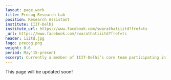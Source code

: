 ```yaml
---
layout: page_work
title: Precog Research Lab
position: Research Assistant
institute: IIIT-Delhi
institute_url: https://www.facebook.com/swarathatiiitd?fref=ts
_url: https://www.facebook.com/swarathatiiitd?fref=ts
header: iiitd.jpg
logo: precog.png
weight: 0.6
period: May'15-present
excerpt: Currently a member of IIIT-Delhi’s core team participating in the "Rise the Spark" Driverless Challenge by Mahindra. We are a mix of faculty and students from IIIT-Delhi, who together have expertise in vision, robotics, embedded systems, sensing, and communications. While we pursue research in our areas of expertise, we make a conscious effort to put our findings to work in the practical world. Our ultimate goal is to launch autonomous shuttles that provide anytime last mile connectivity in Indian cities. I led a team of 2 and designed the Test Bench and Perception Module in ROS/C++. Delivered workshop on ROS, Git and C++ to ~40 interns during the summer of 2015. 
---
```

This page will be updated soon!